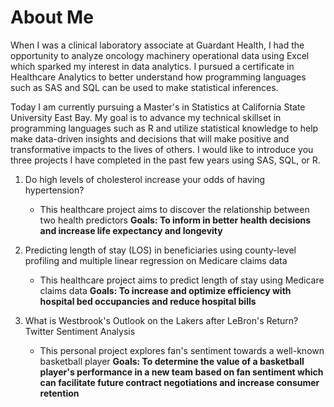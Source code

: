 # About Me

When I was a clinical laboratory associate at Guardant Health, I had the opportunity to analyze oncology machinery operational data using Excel which sparked my interest in data analytics.
I pursued a certificate in Healthcare Analytics to better understand how programming languages such as SAS and SQL can be used to make statistical inferences.

Today I am currently pursuing a Master's in Statistics at California State University East Bay. My goal is to advance my technical skillset in programming languages such as R and utilize statistical knowledge to help make data-driven insights and decisions that will make positive and transformative impacts to the lives of others.
I would like to introduce you three projects I have completed in the past few years using SAS, SQL, or R.

1. Do high levels of cholesterol increase your odds of having hypertension?
   - This healthcare project aims to discover the relationship between two health predictors
 **Goals: To inform in better health decisions and increase life expectancy and longevity**

2. Predicting length of stay (LOS) in beneficiaries using county-level profiling and multiple linear regression on Medicare claims data
   - This healthcare project aims to predict length of stay using Medicare claims data
 **Goals: To increase and optimize efficiency with hospital bed occupancies and reduce hospital bills**

3. What is Westbrook's Outlook on the Lakers after LeBron's Return? Twitter Sentiment Analysis
   - This personal project explores fan's sentiment towards a well-known basketball player
**Goals: To determine the value of a basketball player's performance in a new team based on fan sentiment which can facilitate future contract negotiations and increase consumer retention**
